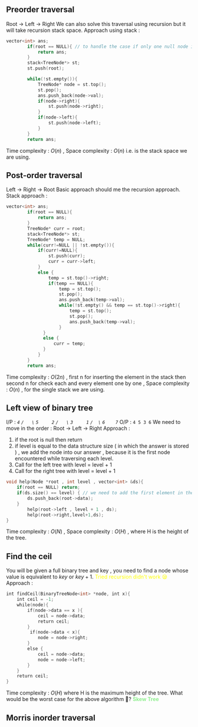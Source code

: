 
## Preorder traversal

Root → Left → Right 
We can also solve this traversal using recursion but it will take recursion stack space. 
Approach using stack : 

```cpp
vector<int> ans;
        if(root == NULL){ // to handle the case if only one null node is given 
            return ans;
        }
        stack<TreeNode*> st;
        st.push(root);

        while(!st.empty()){
            TreeNode* node = st.top();
            st.pop();
            ans.push_back(node->val);
            if(node->right){
                st.push(node->right);
            }
            if(node->left){
                st.push(node->left);
            }
        }
        return ans;
```
Time complexity : $O(n)$ , Space complexity : $O(n)$ i.e. is the stack space we are using. 

## Post-order traversal

Left → Right → Root
Basic approach should me the recursion approach. 
Stack approach :
```cpp
vector<int> ans;
        if(root == NULL){
            return ans;
        }
        TreeNode* curr = root;
        stack<TreeNode*> st;
        TreeNode* temp = NULL;
        while(curr!=NULL || !st.empty()){
            if(curr!=NULL){
                st.push(curr);
                curr = curr->left;
            }
            else {
                temp = st.top()->right;
                if(temp == NULL){
                    temp = st.top();
                    st.pop();
                    ans.push_back(temp->val);
                    while(!st.empty() && temp == st.top()->right){
                        temp = st.top();
                        st.pop();
                        ans.push_back(temp->val);
                    }              
              }
              else {
                  curr = temp;
              }
            }
        }
        return ans;
```
Time complexity : $O(2n)$ , first n for inserting the element in the stack then second n for check each and every element one by one , Space complexity : $O(n)$ , for the single stack we are using. 

## Left view of binary tree

I/P : 
*`4`*
*`/   \`*
*`5     2`*
*`/   \`*
*`3     1`*
*`/  \`*
*`6    7`*
O/P :
`4 5 3 6`
We need to move in the order : 
Root → Left → Right 
Approach : 
1. if the root is null then return 
2. if level is equal to the data structure size ( in which the answer is stored ) , we add the node into our answer , because it is the first node encountered while traversing each level.  
3. Call for the left tree with level = level + 1 
4. Call for the right tree with level = level + 1 

```cpp
void help(Node *root , int level , vector<int> &ds){
    if(root == NULL) return;
    if(ds.size() == level) { // we need to add the first element in the array for each level 
        ds.push_back(root->data);
    }
        help(root->left , level + 1 , ds);
        help(root->right,level+1,ds);
}
```
Time complexity : $O(N)$ , Space complexity : $O(H)$ , where H is the height of the tree.
## Find the ceil
You will be given a full binary tree and key , you need to find a node whose value is equivalent to $key$ or $key+1$.
<span style='color:yellow;'>Tried recursion didn't work 😪</span>
Approach : 
```cpp
int findCeil(BinaryTreeNode<int> *node, int x){
    int ceil = -1;
    while(node){
        if(node->data == x ){
            ceil = node->data;
            return ceil;
        }
         if(node->data < x){
            node = node->right;
        }
        else {
            ceil = node->data;
            node = node->left;
        }
    }
    return ceil;
}
```
Time complexity : $O(H)$ where H is the maximum height of the tree. 
What would be the worst case for the above algorithm 🧐? 
<span style='font-weight:bold;color:lightgreen;'>Skew Tree</span>
## Morris inorder traversal 
